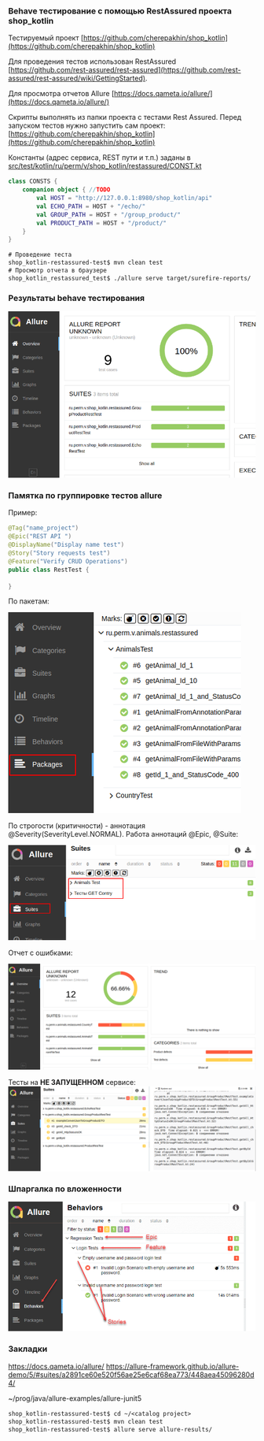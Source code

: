 ### Behave тестирование с помощью RestAssured проекта shop_kotlin

Тестируемый проект [https://github.com/cherepakhin/shop_kotlin](https://github.com/cherepakhin/shop_kotlin)

Для проведения тестов использован RestAssured<br/>
 [https://github.com/rest-assured/rest-assured](https://github.com/rest-assured/rest-assured/wiki/GettingStarted).

Для просмотра отчетов Allure [https://docs.qameta.io/allure/](https://docs.qameta.io/allure/)

Скрипты выполнять из папки проекта с тестами Rest Assured. 
Перед запуском тестов нужно запустить сам проект:
[https://github.com/cherepakhin/shop_kotlin](https://github.com/cherepakhin/shop_kotlin)

Константы (адрес сервиса, REST пути и т.п.) заданы в [src/test/kotlin/ru/perm/v/shop_kotlin/restassured/CONST.kt](https://github.com/cherepakhin/shop_kotlin_reastassured_test/blob/dev/src/test/kotlin/ru/perm/v/shop_kotlin/restassured/CONSTS.kt)

````kotlin
class CONSTS {
    companion object { //TODO
        val HOST = "http://127.0.0.1:8980/shop_kotlin/api"
        val ECHO_PATH = HOST + "/echo/"
        val GROUP_PATH = HOST + "/group_product/"
        val PRODUCT_PATH = HOST + "/product/"
    }
}

````
```shell
# Проведение теста
shop_kotlin-restassured-test$ mvn clean test
# Просмотр отчета в браузере
shop_kotlin_restassured_test$ ./allure serve target/surefire-reports/
```

### Результаты behave тестирования

![Результаты behave тестирования](doc/result_test.png)

### Памятка по группировке тестов allure

Пример:

```java
@Tag("name_project")
@Epic("REST API ")
@DisplayName("Display name test") 
@Story("Story requests test")
@Feature("Verify CRUD Operations")
public class RestTest {
 
}

```

По пакетам:

![По пакетам](doc/group_by_package.png)

По строгости (критичности) - аннотация @Severity(SeverityLevel.NORMAL). Работа аннотаций @Epic, @Suite:

![@DisplayName или Suites](doc/group_by_suites.png)

Отчет с ошибками:

![Отчет с ошибками](doc/result_test_error.png)

Тесты на **НЕ ЗАПУЩЕННОМ** сервисе:
![Тесты на незапущенном сервисе](doc/error_test_for_not_runned_service.png)

### Шпаргалка по вложенности

![Epic-Feature-Story](doc/hierarchy.png)

### Закладки

https://docs.qameta.io/allure/
https://allure-framework.github.io/allure-demo/5/#suites/a2891ce60e520f56ae25e6caf68ea773/448aea45096280d4/

~/prog/java/allure-examples/allure-junit5

````shell
shop_kotlin-restassured-test$ cd ~/<catalog project>
shop_kotlin-restassured-test$ mvn clean test
shop_kotlin-restassured-test$ allure serve allure-results/
````